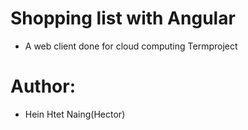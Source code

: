 # Shopping list with Angular 
- A web client done for cloud computing Termproject

# Author:
- Hein Htet Naing(Hector)
